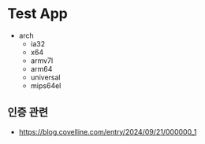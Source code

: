 # Test App

- arch
  - ia32
  - x64
  - armv7l
  - arm64
  - universal
  - mips64el

## 인증 관련

- https://blog.covelline.com/entry/2024/09/21/000000_1